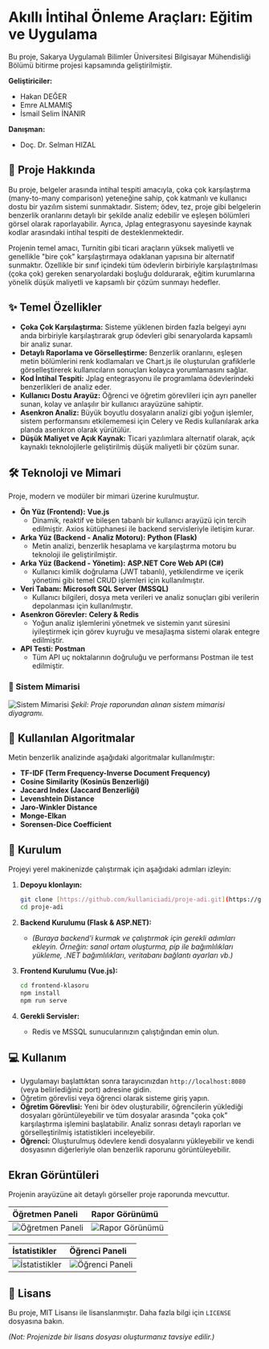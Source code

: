 # Akıllı İntihal Önleme Araçları: Eğitim ve Uygulama

Bu proje, Sakarya Uygulamalı Bilimler Üniversitesi Bilgisayar Mühendisliği Bölümü bitirme projesi kapsamında geliştirilmiştir.

**Geliştiriciler:**
* Hakan DEĞER 
* Emre ALMAMIŞ 
* İsmail Selim İNANIR 

**Danışman:**
* Doç. Dr. Selman HIZAL

## 📝 Proje Hakkında

Bu proje, belgeler arasında intihal tespiti amacıyla, çoka çok karşılaştırma (many-to-many comparison) yeteneğine sahip, çok katmanlı ve kullanıcı dostu bir yazılım sistemi sunmaktadır. Sistem; ödev, tez, proje gibi belgelerin benzerlik oranlarını detaylı bir şekilde analiz edebilir ve eşleşen bölümleri görsel olarak raporlayabilir. Ayrıca, Jplag entegrasyonu sayesinde kaynak kodlar arasındaki intihal tespiti de desteklenmektedir.

Projenin temel amacı, Turnitin gibi ticari araçların yüksek maliyetli ve genellikle "bire çok" karşılaştırmaya odaklanan yapısına bir alternatif sunmaktır. Özellikle bir sınıf içindeki tüm ödevlerin birbiriyle karşılaştırılması (çoka çok) gereken senaryolardaki boşluğu doldurarak, eğitim kurumlarına yönelik düşük maliyetli ve kapsamlı bir çözüm sunmayı hedefler.

## ✨ Temel Özellikler

* **Çoka Çok Karşılaştırma:** Sisteme yüklenen birden fazla belgeyi aynı anda birbiriyle karşılaştırarak grup ödevleri gibi senaryolarda kapsamlı bir analiz sunar.
* **Detaylı Raporlama ve Görselleştirme:** Benzerlik oranlarını, eşleşen metin bölümlerini renk kodlamaları ve Chart.js ile oluşturulan grafiklerle görselleştirerek kullanıcıların sonuçları kolayca yorumlamasını sağlar.
* **Kod İntihal Tespiti:** Jplag entegrasyonu ile programlama ödevlerindeki benzerlikleri de analiz eder.
* **Kullanıcı Dostu Arayüz:** Öğrenci ve öğretim görevlileri için ayrı paneller sunan, kolay ve anlaşılır bir kullanıcı arayüzüne sahiptir.
* **Asenkron Analiz:** Büyük boyutlu dosyaların analizi gibi yoğun işlemler, sistem performansını etkilememesi için Celery ve Redis kullanılarak arka planda asenkron olarak yürütülür.
* **Düşük Maliyet ve Açık Kaynak:** Ticari yazılımlara alternatif olarak, açık kaynaklı teknolojilerle geliştirilmiş düşük maliyetli bir çözüm sunar.

## 🛠️ Teknoloji ve Mimari

Proje, modern ve modüler bir mimari üzerine kurulmuştur.

* **Ön Yüz (Frontend):** **Vue.js**
    * Dinamik, reaktif ve bileşen tabanlı bir kullanıcı arayüzü için tercih edilmiştir. Axios kütüphanesi ile backend servisleriyle iletişim kurar.
* **Arka Yüz (Backend - Analiz Motoru):** **Python (Flask)**
    * Metin analizi, benzerlik hesaplama ve karşılaştırma motoru bu teknoloji ile geliştirilmiştir.
* **Arka Yüz (Backend - Yönetim):** **ASP.NET Core Web API (C#)**
    * Kullanıcı kimlik doğrulama (JWT tabanlı), yetkilendirme ve içerik yönetimi gibi temel CRUD işlemleri için kullanılmıştır.
* **Veri Tabanı:** **Microsoft SQL Server (MSSQL)**
    * Kullanıcı bilgileri, dosya meta verileri ve analiz sonuçları gibi verilerin depolanması için kullanılmıştır.
* **Asenkron Görevler:** **Celery & Redis**
    * Yoğun analiz işlemlerini yönetmek ve sistemin yanıt süresini iyileştirmek için görev kuyruğu ve mesajlaşma sistemi olarak entegre edilmiştir.
* **API Testi:** **Postman**
    * Tüm API uç noktalarının doğruluğu ve performansı Postman ile test edilmiştir.

### 📐 Sistem Mimarisi

![Sistem Mimarisi](https://i.imgur.com/gYlJgR8.png)
*Şekil: Proje raporundan alınan sistem mimarisi diyagramı.*

## 🔬 Kullanılan Algoritmalar

Metin benzerlik analizinde aşağıdaki algoritmalar kullanılmıştır:

* **TF-IDF (Term Frequency-Inverse Document Frequency)**
* **Cosine Similarity (Kosinüs Benzerliği)**
* **Jaccard Index (Jaccard Benzerliği)**
* **Levenshtein Distance**
* **Jaro-Winkler Distance**
* **Monge-Elkan**
* **Sorensen-Dice Coefficient**

## 🚀 Kurulum

Projeyi yerel makinenizde çalıştırmak için aşağıdaki adımları izleyin:

1.  **Depoyu klonlayın:**
    ```bash
    git clone [https://github.com/kullaniciadi/proje-adi.git](https://github.com/kullaniciadi/proje-adi.git)
    cd proje-adi
    ```

2.  **Backend Kurulumu (Flask & ASP.NET):**
    * *(Buraya backend'i kurmak ve çalıştırmak için gerekli adımları ekleyin. Örneğin: sanal ortam oluşturma, pip ile bağımlılıkları yükleme, .NET bağımlılıkları, veritabanı bağlantı ayarları vb.)*

3.  **Frontend Kurulumu (Vue.js):**
    ```bash
    cd frontend-klasoru
    npm install
    npm run serve
    ```

4.  **Gerekli Servisler:**
    * Redis ve MSSQL sunucularınızın çalıştığından emin olun.

## 💻 Kullanım

* Uygulamayı başlattıktan sonra tarayıcınızdan `http://localhost:8080` (veya belirlediğiniz port) adresine gidin.
* Öğretim görevlisi veya öğrenci olarak sisteme giriş yapın.
* **Öğretim Görevlisi:** Yeni bir ödev oluşturabilir, öğrencilerin yüklediği dosyaları görüntüleyebilir ve tüm dosyalar arasında "çoka çok" karşılaştırma işlemini başlatabilir. Analiz sonrası detaylı raporları ve görselleştirilmiş istatistikleri inceleyebilir.
* **Öğrenci:** Oluşturulmuş ödevlere kendi dosyalarını yükleyebilir ve kendi dosyasının diğerleriyle olan benzerlik raporunu görüntüleyebilir.

## Ekran Görüntüleri

Projenin arayüzüne ait detaylı görseller proje raporunda mevcuttur.

| Öğretmen Paneli                                       | Rapor Görünümü                                     |
| :---------------------------------------------------- | :------------------------------------------------- |
| ![Öğretmen Paneli](https://i.imgur.com/kXlqD0H.png)    | ![Rapor Görünümü](https://i.imgur.com/O6LlL7x.png) |

| İstatistikler                                         | Öğrenci Paneli                                     |
| :---------------------------------------------------- | :------------------------------------------------- |
| ![İstatistikler](https://i.imgur.com/T0bO9aI.png)      | ![Öğrenci Paneli](https://i.imgur.com/yVqXk1q.png) |

## 📜 Lisans

Bu proje, MIT Lisansı ile lisanslanmıştır. Daha fazla bilgi için `LICENSE` dosyasına bakın.

*(Not: Projenizde bir lisans dosyası oluşturmanız tavsiye edilir.)*
